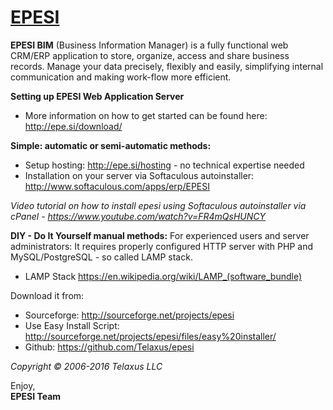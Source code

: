 <a href="epe.si">EPESI</a>
=

<b>EPESI BIM</b> (Business Information Manager) is a fully functional web CRM/ERP application to store, organize, access and share business records. Manage your data precisely, flexibly and easily, simplifying internal communication and making work-flow more efficient.

<b>Setting up EPESI Web Application Server</b>
- More information on how to get started can be found here: http://epe.si/download/

<b>Simple: automatic or semi-automatic methods:</b>
- Setup hosting: http://epe.si/hosting - no technical expertise needed
- Installation on your server via Softaculous autoinstaller: http://www.softaculous.com/apps/erp/EPESI

<i>Video tutorial on how to install epesi using Softaculous autoinstaller via cPanel -  https://www.youtube.com/watch?v=FR4mQsHUNCY</i>

<b>DIY - Do It Yourself manual methods:</b>
For experienced users and server administrators:
It requires properly configured HTTP server with PHP and MySQL/PostgreSQL - so called LAMP stack.
- LAMP Stack https://en.wikipedia.org/wiki/LAMP_(software_bundle)

Download it from:
- Sourceforge: http://sourceforge.net/projects/epesi
- Use Easy Install Script: http://sourceforge.net/projects/epesi/files/easy%20installer/
- Github: https://github.com/Telaxus/epesi

<i>Copyright © 2006-2016 Telaxus LLC</i>

Enjoy,  
<b>EPESI Team</b>
